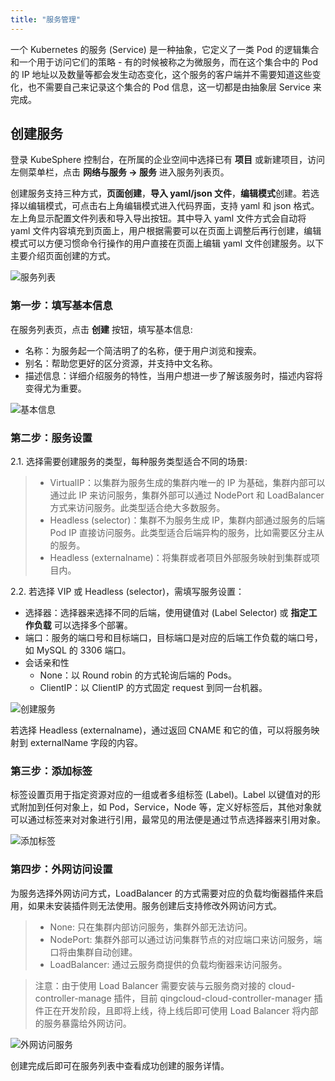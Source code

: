 ```yaml
---
title: "服务管理"
---
```


一个 Kubernetes 的服务 (Service) 是一种抽象，它定义了一类 Pod 的逻辑集合和一个用于访问它们的策略 - 有的时候被称之为微服务，而在这个集合中的 Pod 的 IP 地址以及数量等都会发生动态变化，这个服务的客户端并不需要知道这些变化，也不需要自己来记录这个集合的 Pod 信息，这一切都是由抽象层 Service 来完成。

## 创建服务

登录 KubeSphere 控制台，在所属的企业空间中选择已有 **项目** 或新建项目，访问左侧菜单栏，点击 **网络与服务 → 服务** 进入服务列表页。


创建服务支持三种方式，**页面创建**，**导入 yaml/json 文件**，**编辑模式**创建。若选择以编辑模式，可点击右上角编辑模式进入代码界面，支持 yaml 和 json 格式。左上角显示配置文件列表和导入导出按钮。其中导入 yaml 文件方式会自动将 yaml 文件内容填充到页面上，用户根据需要可以在页面上调整后再行创建，编辑模式可以方便习惯命令行操作的用户直接在页面上编辑 yaml 文件创建服务。以下主要介绍页面创建的方式。

![服务列表](/ae-services-list.png)


### 第一步：填写基本信息

在服务列表页，点击 **创建** 按钮，填写基本信息:

- 名称：为服务起一个简洁明了的名称，便于用户浏览和搜索。
- 别名：帮助您更好的区分资源，并支持中文名称。
- 描述信息：详细介绍服务的特性，当用户想进一步了解该服务时，描述内容将变得尤为重要。

![基本信息](/ae-svc-basic.png)

### 第二步：服务设置

2.1. 选择需要创建服务的类型，每种服务类型适合不同的场景:

> - VirtualIP：以集群为服务生成的集群内唯一的 IP 为基础，集群内部可以通过此 IP 来访问服务，集群外部可以通过 NodePort 和 LoadBalancer 方式来访问服务。此类型适合绝大多数服务。
> - Headless (selector)：集群不为服务生成 IP，集群内部通过服务的后端 Pod IP 直接访问服务。此类型适合后端异构的服务，比如需要区分主从的服务。
> - Headless (externalname)：将集群或者项目外部服务映射到集群或项目内。


2.2. 若选择 VIP 或 Headless (selector)，需填写服务设置：

- 选择器：选择器来选择不同的后端，使用键值对 (Label Selector) 或 **指定工作负载** 可以选择多个部署。
- 端口：服务的端口号和目标端口，目标端口是对应的后端工作负载的端口号，如 MySQL 的 3306 端口。
- 会话亲和性
   - None：以 Round robin 的方式轮询后端的 Pods。
   - ClientIP：以 ClientIP 的方式固定 request 到同一台机器。

![创建服务](/ae-svc-setting.png)

若选择 Headless (externalname)，通过返回 CNAME 和它的值，可以将服务映射到 externalName 字段的内容。

### 第三步：添加标签

标签设置页用于指定资源对应的一组或者多组标签 (Label)。Label 以键值对的形式附加到任何对象上，如 Pod，Service，Node 等，定义好标签后，其他对象就可以通过标签来对对象进行引用，最常见的用法便是通过节点选择器来引用对象。

![添加标签](/ae-svc-label.png)

### 第四步：外网访问设置

为服务选择外网访问方式，LoadBalancer 的方式需要对应的负载均衡器插件来启用，如果未安装插件则无法使用。服务创建后支持修改外网访问方式。

> - None: 只在集群内部访问服务，集群外部无法访问。
> - NodePort: 集群外部可以通过访问集群节点的对应端口来访问服务，端口将由集群自动创建。
> - LoadBalancer: 通过云服务商提供的负载均衡器来访问服务。

> 注意：由于使用 Load Balancer 需要安装与云服务商对接的 cloud-controller-manage 插件，目前 qingcloud-cloud-controller-manager 插件正在开发阶段，且即将上线，待上线后即可使用 Load Balancer 将内部的服务暴露给外网访问。

![外网访问服务](/ae-svc-access.png)

创建完成后即可在服务列表中查看成功创建的服务详情。 


<!-- ## 修改外网访问方式

选择 **项目设置 → 外网访问**，可以看到当前项目的外网访问方式，目前外网访问方式支持 NodePort 和 LoadBalancer 两种方式，详见 [外网访问](../../project-setting/project-gateway)。

点击 “···” 可以编辑或删除外网访问方式。

> 注：修改外网访问方式可能导致其它依赖此服务的应用不可用，请谨慎操作。

![修改外网访问](/ae-svc-gateway.png) -->